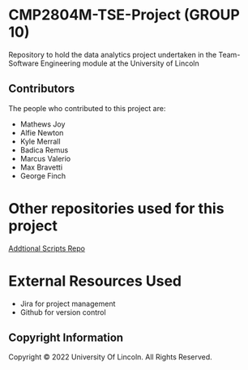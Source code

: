 # CMP2804M-TSE-Project (GROUP 10)

Repository to hold the data analytics project undertaken in the Team-Software Engineering module at the University of Lincoln

## Contributors

The people who contributed to this project are:

- Mathews Joy
- Alfie Newton
- Kyle Merrall
- Badica Remus
- Marcus Valerio
- Max Bravetti
- George Finch

# Other repositories used for this project
[Addtional Scripts Repo](https://github.com/mathewsjoyy/TSE-Group10-Addtional-Scripts)

# External Resources Used

- Jira for project management
- Github for version control

## Copyright Information

Copyright © 2022 University Of Lincoln. All Rights Reserved.
